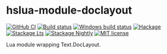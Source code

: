 # hslua-module-doclayout

[![GitHub CI](https://github.com/hslua/hslua-module-doclayout/workflows/CI/badge.svg)](https://github.com/hslua/hslua-module-doclayout/actions)
[![Build status](https://img.shields.io/travis/hslua/hslua-module-doclayout.svg?logo=travis)](https://travis-ci.org/hslua/hslua-module-doclayout)
[![Windows build status](https://ci.appveyor.com/api/projects/status/github/hslua/hslua-module-doclayout?branch=master&svg=true)](https://ci.appveyor.com/project/hslua/hslua-module-doclayout)
[![Hackage](https://img.shields.io/hackage/v/hslua-module-doclayout.svg?logo=haskell)](https://hackage.haskell.org/package/hslua-module-doclayout)
[![Stackage Lts](http://stackage.org/package/hslua-module-doclayout/badge/lts)](http://stackage.org/lts/package/hslua-module-doclayout)
[![Stackage Nightly](http://stackage.org/package/hslua-module-doclayout/badge/nightly)](http://stackage.org/nightly/package/hslua-module-doclayout)
[![MIT license](https://img.shields.io/badge/license-MIT-blue.svg)](LICENSE)

Lua module wrapping Text.DocLayout.

